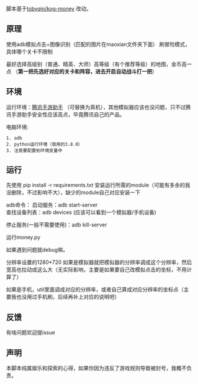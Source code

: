脚本基于[tobyqin/kog-money](https://github.com/tobyqin/kog-money) 改动。

## 原理
使用adb模拟点击+图像识别（匹配的图片在maoxian文件夹下面） 刷冒险模式，具体哪个关卡不限制

最好选择高级别（普通、精英、大师）高等级（有个推荐等级）的地图，金币高一点
（**第一把先选好对应的关卡和阵容，进去开启自动战斗打一把**）

## 环境
运行环境：[腾讯手游助手](https://syzs.qq.com/) （可替换为真机），其他模拟器应该也没问题，只不过腾讯手游助手安全性应该高点，毕竟腾讯自己的产品。

电脑环境:

    1. adb
    2. python运行环境（我用的3.8.0）
    3. 注意要配置到环境变量中
## 运行
先使用 pip install -r requirements.txt 安装运行所需的module（可能有多余的我没删除，不过影响不大），缺少的module自己对应安装一下

adb命令：
启动服务：adb start-server  
查找设备列表：adb devices (应该可以看到一个模拟器/手机设备)

停止服务(一般不需要使用)：adb kill-server

运行money.py

如果遇到问题就debug嘛。

分辨率设置的1280*720
如果是模拟器就把模拟器的分辨率调成这个分辨率，然后宽高也拉动成这么大（无实际影响，主要是如果要自己改模拟点击的坐标，不用计算了）

如果是手机，util里面调成对应的分辨率，或者自己算成对应分辨率的坐标点（主要我也没用过手机刷，后续再补上对应的说明吧）

## 反馈 
有啥问题欢迎提issue

## 声明

本脚本纯属娱乐和探索的心得，如果你因为违反了游戏规则导致被封号，我概不负责。